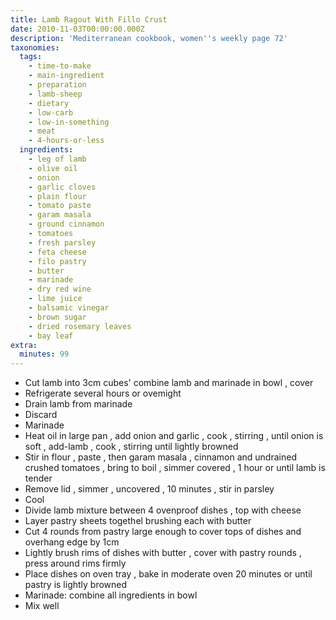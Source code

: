 ```yaml
---
title: Lamb Ragout With Fillo Crust
date: 2010-11-03T00:00:00.000Z
description: 'Mediterranean cookbook, women''s weekly page 72'
taxonomies:
  tags:
    - time-to-make
    - main-ingredient
    - preparation
    - lamb-sheep
    - dietary
    - low-carb
    - low-in-something
    - meat
    - 4-hours-or-less
  ingredients:
    - leg of lamb
    - olive oil
    - onion
    - garlic cloves
    - plain flour
    - tomato paste
    - garam masala
    - ground cinnamon
    - tomatoes
    - fresh parsley
    - feta cheese
    - filo pastry
    - butter
    - marinade
    - dry red wine
    - lime juice
    - balsamic vinegar
    - brown sugar
    - dried rosemary leaves
    - bay leaf
extra:
  minutes: 99
---
```

 - Cut lamb into 3cm cubes' combine lamb and marinade in bowl , cover
 - Refrigerate several hours or ovemight
 - Drain lamb from marinade
 - Discard
 - Marinade
 - Heat oil in large pan , add onion and garlic , cook , stirring , until onion is soft , add-lamb , cook , stirring until lightly browned
 - Stir in flour , paste , then garam masala , cinnamon and undrained crushed tomatoes , bring to boil , simmer covered , 1 hour or until lamb is tender
 - Remove lid , simmer , uncovered , 10 minutes , stir in parsley
 - Cool
 - Divide lamb mixture between 4 ovenproof dishes , top with cheese
 - Layer pastry sheets togethel brushing each with butter
 - Cut 4 rounds from pastry large enough to cover tops of dishes and overhang edge by 1cm
 - Lightly brush rims of dishes with butter , cover with pastry rounds , press around rims firmly
 - Place dishes on oven tray , bake in moderate oven 20 minutes or until pastry is lightly browned
 - Marinade: combine all ingredients in bowl
 - Mix well
